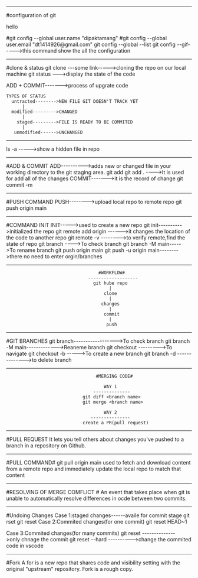
-----------------------------------------------------------------------------------------------------------------------------

#configuration of git
<P>hello</p>
#git config --global user.name "dipaktamang"
#git config --global user.email "dt1414926@gmail.com"
git config --global --list
git config --gif----->this command show the all the configuration

-----------------------------------------------------------------------------------------------------------------------------

#clone & status
git clone ---some link----->cloning the repo on our local machine
git status --->display the state of the code

ADD + COMMIT------->process of upgrate code

    TYPES OF STATUS
      untracted-------->NEW FILE GIT DOESN'T TRACK YET
          |
      modified--------->CHANGED
          |
        staged--------->FILE IS READY TO BE COMMITED
          |
       unmodified------>UNCHANGED

-----------------------------------------------------------------------------------------------------------------------------

ls -a ----->show a hidden file in repo

-----------------------------------------------------------------------------------------------------------------------------

#ADD & COMMIT
ADD---------->adds new or changed file in your working directory to the git staging area.
git add <file name>
git add . ---->It is used for add all of the changes
COMMIT------->it is the record of change
git commit -m <message>

-----------------------------------------------------------------------------------------------------------------------------

#PUSH COMMAND
PUSH-------->upload local repo to remote repo
git push origin main

-----------------------------------------------------------------------------------------------------------------------------

#COMMAND INIT
INIT----->used to create a new repo
git init---------->initialized the repo
git remote add origin <link>------>it changes the location of the code to another repo
git remote -v -------->to verify remote,find the state of repo
git branch ---->To check branch
git branch -M main----->To rename branch
git push origin main
git push -u origin main-------->there no need to enter orgin/branches

-----------------------------------------------------------------------------------------------------------------------------

                                       #WORKFLOW#
                                   -------------------
                                     git hube repo
                                           |
                                         clone
                                           |
                                        changes
                                           |
                                         commit
                                           |
                                          push

-----------------------------------------------------------------------------------------------------------------------------

#GIT BRANCHES
git branch------------------>To check branch
git branch -M main------------->Reaneme branch
git checkout <branchname>--------->To navigate
git checkout -b <new branchname>----->To create a new branch
git branch -d <branchname>-------------->to delete branch

-----------------------------------------------------------------------------------------------------------------------------

                                      #MERGING CODE#
                      
                                         WAY 1
                                     --------------
                                 git diff <branch name>
                                 git merge <branch name>
                                 
                                         WAY 2
                                    ---------------
                                 create a PR(pull request)

-----------------------------------------------------------------------------------------------------------------------------

#PULL REQUEST
It lets you tell others about changes you've pushed to a branch in a repository on Github.

-----------------------------------------------------------------------------------------------------------------------------

#PULL COMMAND#
git pull origin main
used to fetch and download content from a remote repo and immediately update the local repo to match that content

-----------------------------------------------------------------------------------------------------------------------------

#RESOLVING OF MERGE COMFLICT #
An event that takes place when git is unable to automatically resolve differences in ocde between two commits.

-----------------------------------------------------------------------------------------------------------------------------

#Undoing Changes
Case 1:staged changes------availe for commit stage
   git rset <file name>
   git reset
Case 2:Commited changes(for one commit)
git reset HEAD~1

Case 3:Commited changes(for many commits)
git reset <commit hash>-------------->only chnage the commit
git reset --hard <commit hash>---------->change the commited code in vscode

-----------------------------------------------------------------------------------------------------------------------------

#Fork
A for is a new repo that shares code and visibility setting with the original "upstream" repository.
Fork is a rough copy.
